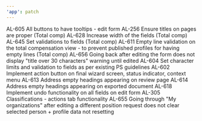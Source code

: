 ```yaml
---
'app': patch
---
```


AL-605 All buttons to have tooltips - edit form
AL-256 Ensure titles on pages are proper (Total comp)
AL-628 Increase width of the fields (Total comp)
AL-645 Set validations to fields (Total comp)
AL-611 Empty line validation on the total compensation view - to prevent published profiles for having empty lines (Total comp)
AL-656 Going back after editing the form does not display "title over 30 characters" warning until edited
AL-604 Set character limits and validation to fields as per existing PS guidelines
AL-602 Implement action button on final wizard screen, status indicator, context menu
AL-613 Address empty headings appearing on review page
AL-614 Address empty headings appearing on exported document
AL-618 Implement undo functionality on all fields on edit form
AL-305 Classifications - actions tab functionality
AL-655 Going through "My organizations" after editing a different position request does not clear selected person + profile data not resetting
